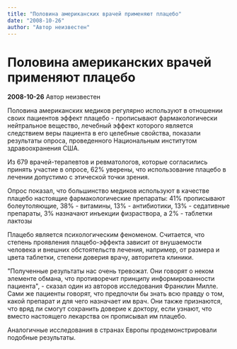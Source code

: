 ```yaml
---
title: "Половина американских врачей применяют плацебо"
date: "2008-10-26"
author: "Автор неизвестен"
---
```


# Половина американских врачей применяют плацебо

**2008-10-26** Автор неизвестен

Половина американских медиков регулярно используют в отношении своих пациентов эффект плацебо - прописывают фармакологически нейтральное вещество, лечебный эффект которого является следствием веры пациента в его целебные свойства, показали результаты опроса, проведенного Национальным институтом здравоохранения США.

Из 679 врачей-терапевтов и ревматологов, которые согласились принять участие в опросе, 62% уверены, что использование плацебо в лечении допустимо с этической точки зрения.

Опрос показал, что большинство медиков используют в качестве плацебо настоящие фармакологические препараты: 41% прописывают болеутоляющие, 38% - витамины, 13% - антибиотики, 13% - седативные препараты, 3% назначают инъекции физраствора, а 2% - таблетки лактозы

Плацебо является психологическим феноменом. Считается, что степень проявления плацебо-эффекта зависит от внушаемости человека и внешних обстоятельств лечения, например, от размера и цвета таблетки, степени доверия врачу, авторитета клиники.

"Полученные результаты нас очень тревожат. Они говорят о неком элементе обмана, что противоречит принципу информированности пациента", - сказал один из авторов исследования Франклин Милле. Сами же пациенты говорят, что предпочли бы знать всю правду о том, какой препарат и для чего назначает им врач. Они также признаются, что вряд ли смогут сохранить доверие к доктору, если узнают, что вместо настоящего лекарства он прописывал им плацебо.

Аналогичные исследования в странах Европы продемонстрировали подобные результаты.